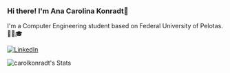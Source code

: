### Hi there! I'm Ana Carolina Konradt👋

I'm a Computer Engineering student based on Federal University of Pelotas. 👩‍💻🎓 

[![LinkedIn](https://github.com/carolkonradt/carolkonradt/assets/92766029/9bce9fc8-fe67-4c01-a502-6a9b5055147d)](https://www.linkedin.com/in/acarolinakonradt/)

![carolkonradt's Stats](https://github-readme-stats.vercel.app/api?username=carolkonradt&theme=vue-dark&show_icons=true&hide_border=true&count_private=true)
<!--
**carolkonradt/carolkonradt** is a ✨ _special_ ✨ repository because its `README.md` (this file) appears on your GitHub profile.

Here are some ideas to get you started:

- 🔭 I’m currently working on ...
- 🌱 I’m currently learning ...
- 👯 I’m looking to collaborate on ...
- 🤔 I’m looking for help with ...
- 💬 Ask me about ...
- 📫 How to reach me: ...
- 😄 Pronouns: ...
- ⚡ Fun fact: ...
-->
